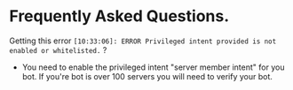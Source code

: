 # **Frequently Asked Questions.**

Getting this error `[10:33:06]: ERROR Privileged intent provided is not enabled or whitelisted.` ?

- You need to enable the privileged intent "server member intent" for you bot. If you're bot is over 100 servers you will need to verify your bot.

<!-- Getting an error like this on lavalink load up: `has been compiled by a more recent version of the java runtime (class fileversion 55.0), this version of the java runtime only recongises up to x..`

- You need to update your java version to Java 17 minimum. You can download java [here](https://www.oracle.com/java/technologies/downloads/) -->
